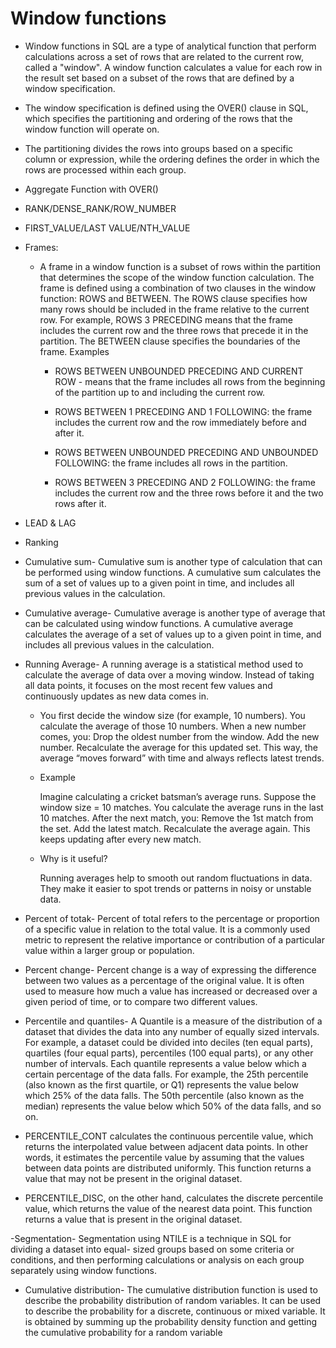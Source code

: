 # Window functions

- Window functions in SQL are a type of analytical function that perform calculations across a set of rows that are related to the current row, called a "window". A window function calculates a value for each row in the result set based on a subset of the rows that are defined by a window specification. 
- The window specification is defined using the OVER() clause in SQL, which specifies the partitioning and ordering of the rows that the window function will operate on. 
- The partitioning divides the rows into groups based on a specific column or expression, while the ordering defines the order in which the rows are processed within each group.

- Aggregate Function with OVER()
- RANK/DENSE_RANK/ROW_NUMBER
- FIRST_VALUE/LAST VALUE/NTH_VALUE

- Frames:
    - A frame in a window function is a subset of rows within the partition that determines the scope of the window function calculation. The frame is defined using a combination of two clauses in the window function: ROWS and BETWEEN. The ROWS clause specifies how many rows should be included in the frame relative to the current row. For example, ROWS 3 PRECEDING means that the frame includes the current row and the three rows that precede it in the partition. The BETWEEN clause specifies the boundaries of the frame.
        Examples
        - ROWS BETWEEN UNBOUNDED PRECEDING AND CURRENT ROW - means that the frame includes all rows from the beginning of the partition up to and including the current row.
       
        - ROWS BETWEEN 1 PRECEDING AND 1 FOLLOWING: the frame includes the current row and the row immediately before and after it.
        
        - ROWS BETWEEN UNBOUNDED PRECEDING AND UNBOUNDED FOLLOWING: the frame includes all rows in the partition.

        - ROWS BETWEEN 3 PRECEDING AND 2 FOLLOWING: the frame includes the current row and the three rows before it and the two rows after it.

- LEAD & LAG
- Ranking
- Cumulative sum- Cumulative sum is another type of calculation that can be performed using window functions. A cumulative sum calculates the sum of a set of values up to a given point in time, and includes all previous values in the calculation.
- Cumulative average- Cumulative average is another type of average that can be calculated using window functions. A cumulative average calculates the average of a set of values up to a given point in time, and includes all previous values in the calculation.

- Running Average- A running average is a statistical method used to calculate the average of data over a moving window. Instead of taking all data points, it focuses on the most recent few values and continuously updates as new data comes in.

    - You first decide the window size (for example, 10 numbers). You calculate the average of those 10 numbers. When a new number comes, you: Drop the oldest number from the window. Add the new number. Recalculate the average for this updated set. This way, the average “moves forward” with time and always reflects latest trends.

    - Example

        Imagine calculating a cricket batsman’s average runs.
        Suppose the window size = 10 matches.
        You calculate the average runs in the last 10 matches.
        After the next match, you:
        Remove the 1st match from the set.
        Add the latest match.
        Recalculate the average again.
        This keeps updating after every new match.

    - Why is it useful?

        Running averages help to smooth out random fluctuations in data.
        They make it easier to spot trends or patterns in noisy or unstable data.

- Percent of totak- Percent of total refers to the percentage or proportion of a specific value in relation to the total value. It is a commonly used metric to represent the relative importance or contribution of a particular value within a larger group or population.
       
- Percent change- Percent change is a way of expressing the difference between two values as a percentage of the original value. It is often used to measure how much a value has increased or decreased over a given period of time, or to compare two different values.

- Percentile and quantiles- A Quantile is a measure of the distribution of a dataset that divides the data into any number of equally sized intervals. For example, a dataset could be divided into deciles (ten equal parts), quartiles (four equal parts), percentiles (100 equal
parts), or any other number of intervals. Each quantile represents a value below which a certain percentage of the data falls. For example, the 25th percentile (also known as the first quartile, or Q1) represents the value below which 25% of the data falls. The 50th percentile (also
known as the median) represents the value below which 50% of the data falls, and so on.

- PERCENTILE_CONT calculates the continuous percentile value, which returns the interpolated value between adjacent data points. In other words, it estimates the percentile value by assuming that the values between data points are distributed uniformly. This function returns a value that may not be present in the original dataset.

- PERCENTILE_DISC, on the other hand, calculates the discrete percentile value, which returns the value of the nearest data point. This function returns a value that is present in the original dataset.

-Segmentation- Segmentation using NTILE is a technique in SQL for dividing a dataset into equal- sized groups based on some criteria or conditions, and then performing calculations or analysis on each group separately using window functions.

- Cumulative distribution- The cumulative distribution function is used to describe the probability distribution of random variables. It can be used to describe the probability for a discrete, continuous or mixed variable. It is obtained by summing up the probability density function and getting the cumulative probability for a random variable
